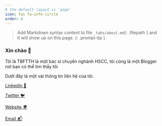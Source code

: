 ```yaml
---
# the default layout is 'page'
icon: fas fa-info-circle
order: 4
---
```


> Add Markdown syntax content to file `_tabs/about.md`{: .filepath } and it will show up on this page.
{: .prompt-tip }
### Xin chào 👋

Tôi là TBFTTH là một bác sĩ chuyên nghành HSCC, tôi cũng là một Blogger nơi bạn có thể tìm thấy tôi

Dưới đây là một vài thông tin liên hệ của tôi. 


[LinkedIn 💼](https://linkedin.com/in/tbftth)

[Twitter 🐦](https://twitter.com/tbftth)

[Website 🌍](https://medical.id.vn/)

[Email 📬](mailto:tbftth@duck.com)
